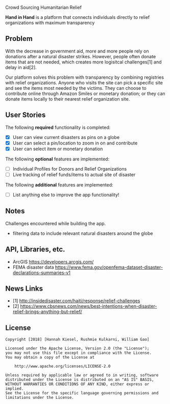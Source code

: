 Crowd Sourcing Humanitarian Relief

**Hand in Hand** is a platform that connects individuals directly to relief organizations with maximum transparency
## Problem
 With the decrease in government aid, more and more people rely on donations after a natural disaster strikes. However, people often donate items that are not needed, which creates more logisitcal challenges[1] and delay in aid[2].
 
 Our platform solves this problem with transparency by combining registries with relief organizations. Anyone who visits the site can pick a specific site and see the items most needed by the victims. They can choose to contribute online through Amazon Smiles or monetary donation; or they can donate items locally to their nearest relief organization site. 
 
## User Stories

The following **required** functionality is completed:

- [X] User can view current disasters as pins on a globe
- [X] User can select a pin/location to zoom in on and contribute
- [X] User can select item or monetary donation

The following **optional** features are implemented:

- [ ] Individual Profiles for Donors and Relief Organizations
- [ ] Live tracking of relief funds/items to actual site of disaster

The following **additional** features are implemented:

- [ ] List anything else to improve the app functionality!

## Notes

Challenges encountered while building the app.
 - filtering data to include relevant natural disasters around the globe

## API, Libraries, etc.
 - ArcGIS https://developers.arcgis.com/
 - FEMA disaster data https://www.fema.gov/openfema-dataset-disaster-declarations-summaries-v1

## News Links
 - [1] http://insidedisaster.com/haiti/response/relief-challenges
 - [2] https://www.cbsnews.com/news/best-intentions-when-disaster-relief-brings-anything-but-relief/

## License

    Copyright [2018] [Hannah Kiesel, Rushmie Kulkarni, William Gao]

    Licensed under the Apache License, Version 2.0 (the "License");
    you may not use this file except in compliance with the License.
    You may obtain a copy of the License at

        http://www.apache.org/licenses/LICENSE-2.0

    Unless required by applicable law or agreed to in writing, software
    distributed under the License is distributed on an "AS IS" BASIS,
    WITHOUT WARRANTIES OR CONDITIONS OF ANY KIND, either express or implied.
    See the License for the specific language governing permissions and
    limitations under the License.
